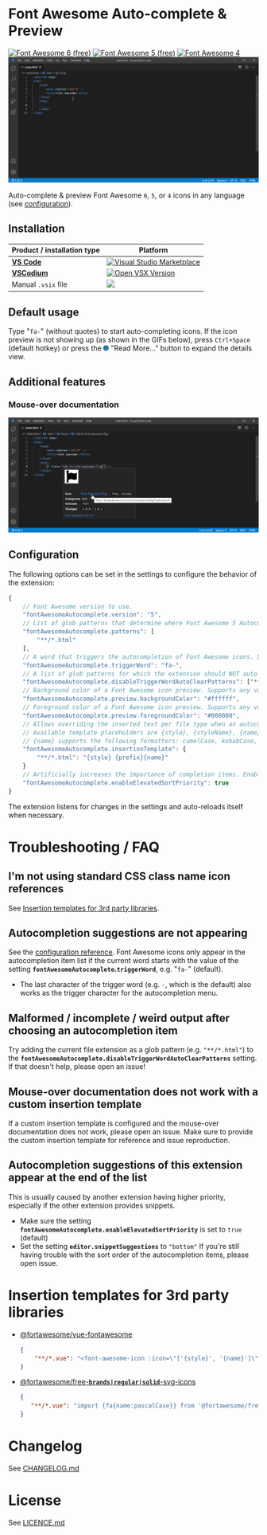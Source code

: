 # Font Awesome Auto-complete & Preview

[![Font Awesome 6 (free)](https://img.shields.io/badge/Font%20Awesome%206%20(free)-6.0.0-%23ffd43b)](https://fontawesome.com/v6.0/) [![Font Awesome 5 (free)](https://img.shields.io/badge/Font%20Awesome%205%20(free)-5.15.4-%23339af0)](https://fontawesome.com) [![Font Awesome 4](https://img.shields.io/badge/Font%20Awesome%204-4.7.0-%231d9d74)](https://fontawesome.com/v4.7.0/)
![](https://github.com/Janne252/vscode-fontawesome-auto-complete/raw/HEAD/media/video/demo-autocomplete.gif)

Auto-complete & preview Font Awesome `6`, `5`, or `4` icons in any language (see [configuration](#configuration)).

## Installation
| Product / installation type | Platform |
|-----------------------|----------------------|
|[**VS Code**](https://code.visualstudio.com/)|[![Visual Studio Marketplace](https://img.shields.io/visual-studio-marketplace/v/Janne252.fontawesome-autocomplete?label=Visual%20Studio%20Marketplace)](https://marketplace.visualstudio.com/items?itemName=Janne252.fontawesome-autocomplete)|
|[**VSCodium**](https://vscodium.com/)|[![Open VSX Version](https://img.shields.io/open-vsx/v/janne252/fontawesome-autocomplete?label=Open%20VSX%20Registry)](https://open-vsx.org/extension/Janne252/fontawesome-autocomplete)|
|Manual `.vsix` file|[![](https://img.shields.io/github/v/release/Janne252/vscode-fontawesome-auto-complete?label=Releases%20on%20GitHub)](https://github.com/Janne252/vscode-fontawesome-auto-complete/releases)|


## Default usage
Type "`fa-`" (without quotes) to start auto-completing icons. If the icon preview is not showing up (as shown in the GIFs below), press `Ctrl+Space` (default hotkey) or press the ![](https://github.com/Janne252/vscode-fontawesome-auto-complete/raw/HEAD/image/vscode-gui-read-more.png) "Read More..." button to expand the details view.

## Additional features

### Mouse-over documentation
![](https://github.com/Janne252/vscode-fontawesome-auto-complete/raw/HEAD/media/image/demo-hover.png)

## Configuration
The following options can be set in the settings to configure the behavior of the extension:
```javascript
{
    // Font Awesome version to use.
    "fontAwesomeAutocomplete.version": "5",
    // List of glob patterns that determine where Font Awesome 5 Autocomplete will provide suggestions.
    "fontAwesomeAutocomplete.patterns": [
        "**/*.html"
    ],
    // A word that triggers the autocompletion of Font Awesome icons. Last character of the trigger word is also the trigger character for autocompletion menu.
    "fontAwesomeAutocomplete.triggerWord": "fa-",
    // A list of glob patterns for which the extension should NOT auto-remove the trigger word when a font class name is inserted from the autocompletion list.
    "fontAwesomeAutocomplete.disableTriggerWordAutoClearPatterns": ["**/*.html"],
    // Background color of a Font Awesome icon preview. Supports any valid CSS color.
    "fontAwesomeAutocomplete.preview.backgroundColor": "#ffffff",
    // Foreground color of a Font Awesome icon preview. Supports any valid CSS color.
    "fontAwesomeAutocomplete.preview.foregroundColor": "#000000",
    // Allows overriding the inserted text per file type when an autocompletion item is selected. 
    // Available template placeholders are {style}, {styleName}, {name}, and {prefix}. 
    // {name} supports the following formatters: camelCase, kebabCase, pascalCase, and snakeCase. Usage: {name:formatter}, e.g. {name:camelCase}
    "fontAwesomeAutocomplete.insertionTemplate": {
        "**/*.html": "{style} {prefix}{name}"
    }
    // Artificially increases the importance of completion items. Enabled by default as FontAwesome Autocomplete extension only provides suggestions based on the triggerWord setting.
    "fontAwesomeAutocomplete.enableElevatedSortPriority": true
}
```
The extension listens for changes in the settings and auto-reloads itself when necessary. 

# Troubleshooting / FAQ
## I'm not using standard CSS class name icon references
See [Insertion templates for 3rd party libraries](#insertion-templates-for-3rd-party-libraries).

## Autocompletion suggestions are not appearing
See the [configuration reference](#configuration).
Font Awesome icons only appear in the autocompletion item list if the current word starts with the value of the setting **`fontAwesomeAutocomplete`.`triggerWord`**, e.g. "`fa-`" (default).
   - The last character of the trigger word (e.g. `-`, which is the default) also works as the trigger character for the autocompletion menu.

## Malformed / incomplete / weird output after choosing an autocompletion item
Try adding the current file extension as a glob pattern (e.g. `"**/*.html"`) to the **`fontAwesomeAutocomplete.disableTriggerWordAutoClearPatterns`** setting. If that doesn't help, please open an issue!

## Mouse-over documentation does not work with a custom insertion template
If a custom insertion template is configured and the mouse-over documentation does not work, please open an issue. Make sure to provide the custom insertion template for reference and issue reproduction.

## Autocompletion suggestions of this extension appear at the end of the list
This is usually caused by another extension having higher priority, especially if the other extension provides snippets.
- Make sure the setting **`fontAwesomeAutocomplete.enableElevatedSortPriority`** is set to `true` (default)
- Set the setting **`editor.snippetSuggestions`** to `"bottom"`
If you're still having trouble with the sort order of the autocompletion items, please open issue. 

# Insertion templates for 3rd party libraries
-  [@fortawesome/vue-fontawesome](https://github.com/FortAwesome/vue-fontawesome)
    ```json
    {
        "**/*.vue": "<font-awesome-icon :icon=\"['{style}', '{name}']\" />"
    }
    ```
-  [@fortawesome/free-**`brands|regular|solid`**-svg-icons](https://github.com/FortAwesome/Font-Awesome)
    ```json
   {
       "**/*.vue": "import {fa{name:pascalCase}} from '@fortawesome/free-{styleName}-svg-icons';"
   }
    ```

# Changelog
See [CHANGELOG.md](https://github.com/Janne252/vscode-fontawesome-auto-complete/blob/HEAD/CHANGELOG.md)

# License
See [LICENCE.md](https://github.com/Janne252/vscode-fontawesome-auto-complete/blob/HEAD/LICENCE.md)
 
